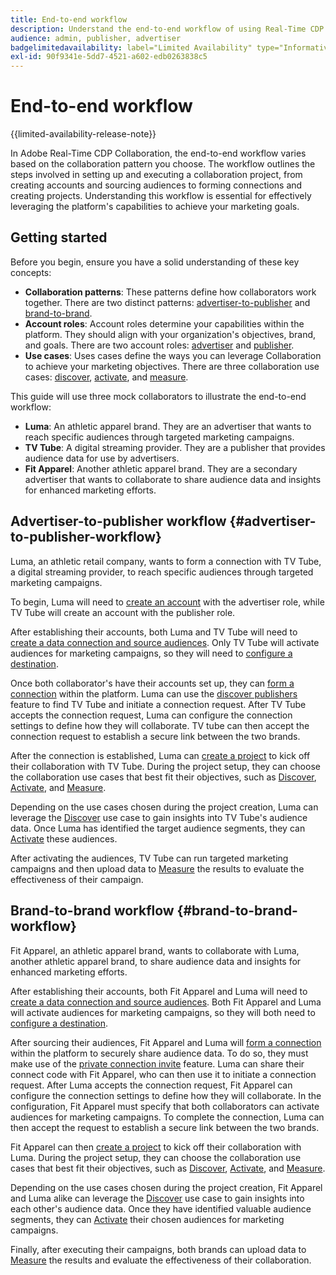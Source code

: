 ```yaml
---
title: End-to-end workflow
description: Understand the end-to-end workflow of using Real-Time CDP Collaboration based on your collaboration pattern.
audience: admin, publisher, advertiser
badgelimitedavailability: label="Limited Availability" type="Informative" url="https://helpx.adobe.com/legal/product-descriptions/real-time-customer-data-platform-collaboration.html newtab=true"
exl-id: 90f9341e-5dd7-4521-a602-edb0263838c5
---
```

# End-to-end workflow

{{limited-availability-release-note}}

In Adobe Real-Time CDP Collaboration, the end-to-end workflow varies based on the collaboration pattern you choose. The workflow outlines the steps involved in setting up and executing a collaboration project, from creating accounts and sourcing audiences to forming connections and creating projects. Understanding this workflow is essential for effectively leveraging the platform's capabilities to achieve your marketing goals.

## Getting started

Before you begin, ensure you have a solid understanding of these key concepts:

- **Collaboration patterns**: These patterns define how collaborators work together. There are two distinct patterns: [advertiser-to-publisher](./collaboration-patterns.md#advertiser-to-publisher) and [brand-to-brand](./collaboration-patterns.md#brand-to-brand).
- **Account roles**: Account roles determine your capabilities within the platform. They should align with your organization's objectives, brand, and goals. There are two account roles: [advertiser](./roles.md#advertiser) and [publisher](./roles.md#publisher).
- **Use cases**: Uses cases define the ways you can leverage Collaboration to achieve your marketing objectives. There are three collaboration use cases: [discover](./use-cases.md#discover), [activate](./use-cases.md#activate), and [measure](./use-cases.md#measure).

This guide will use three mock collaborators to illustrate the end-to-end workflow:

- **Luma**: An athletic apparel brand. They are an advertiser that wants to reach specific audiences through targeted marketing campaigns.
- **TV Tube**: A digital streaming provider. They are a publisher that provides audience data for use by advertisers.
- **Fit Apparel**: Another athletic apparel brand. They are a secondary advertiser that wants to collaborate to share audience data and insights for enhanced marketing efforts.

## Advertiser-to-publisher workflow {#advertiser-to-publisher-workflow}

Luma, an athletic retail company, wants to form a connection with TV Tube, a digital streaming provider, to reach specific audiences through targeted marketing campaigns. 

To begin, Luma will need to [create an account](../setup/onboard-account.md) with the advertiser role, while TV Tube will create an account with the publisher role.

After establishing their accounts, both Luma and TV Tube will need to [create a data connection and source audiences](../setup/onboard-audiences.md). Only TV Tube will activate audiences for marketing campaigns, so they will need to [configure a destination](../setup/manage-destinations.md).

Once both collaborator's have their accounts set up, they can [form a connection](../connect/establishing-connections.md) within the platform. Luma can use the [discover publishers](../connect/discover-publishers.md) feature to find TV Tube and initiate a connection request. After TV Tube accepts the connection request, Luma can configure the connection settings to define how they will collaborate. TV tube can then accept the connection request to establish a secure link between the two brands.

After the connection is established, Luma can [create a project](../collaborate/manage-projects.md) to kick off their collaboration with TV Tube. During the project setup, they can choose the collaboration use cases that best fit their objectives, such as [Discover](../collaborate/discover.md), [Activate](../collaborate/activate.md), and [Measure](../collaborate/measure.md).

Depending on the use cases chosen during the project creation, Luma can leverage the [Discover](../collaborate/discover.md) use case to gain insights into TV Tube's audience data. Once Luma has identified the target audience segments, they can [Activate](../collaborate/activate.md) these audiences.

After activating the audiences, TV Tube can run targeted marketing campaigns and then upload data to [Measure](../collaborate/measure.md) the results to evaluate the effectiveness of their campaign. 

## Brand-to-brand workflow {#brand-to-brand-workflow}

Fit Apparel, an athletic apparel brand, wants to collaborate with Luma, another athletic apparel brand, to share audience data and insights for enhanced marketing efforts.

After establishing their accounts, both Fit Apparel and Luma will need to [create a data connection and source audiences](../setup/onboard-audiences.md). Both Fit Apparel and Luma will activate audiences for marketing campaigns, so they will both need to [configure a destination](../setup/manage-destinations.md).

After sourcing their audiences, Fit Apparel and Luma will [form a connection](../connect/establishing-connections.md) within the platform to securely share audience data. To do so, they must make use of the [private connection invite](../connect/establishing-connections.md#private-connection-invite) feature. Luma can share their connect code with Fit Apparel, who can then use it to initiate a connection request. After Luma accepts the connection request, Fit Apparel can configure the connection settings to define how they will collaborate. In the configuration, Fit Apparel must specify that both collaborators can activate audiences for marketing campaigns. To complete the connection, Luma can then accept the request to establish a secure link between the two brands.

Fit Apparel can then [create a project](../collaborate/manage-projects.md) to kick off their collaboration with Luma. During the project setup, they can choose the collaboration use cases that best fit their objectives, such as [Discover](../collaborate/discover.md), [Activate](../collaborate/activate.md), and [Measure](../collaborate/measure.md).

Depending on the use cases chosen during the project creation, Fit Apparel and Luma alike can leverage the [Discover](../collaborate/discover.md) use case to gain insights into each other's audience data. Once they have identified valuable audience segments, they can [Activate](../collaborate/activate.md) their chosen audiences for marketing campaigns.

Finally, after executing their campaigns, both brands can upload data to [Measure](../collaborate/measure.md) the results and evaluate the effectiveness of their collaboration.

